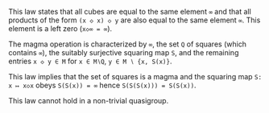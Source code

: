 This law states that all cubes are equal to the same element `∞` and that all products of the form `(x ◇ x) ◇ y` are also equal to the same element `∞`.  This element is a left zero (`x◇∞ = ∞`).

The magma operation is characterized by `∞`, the set `Q` of squares (which contains `∞`), the suitably surjective squaring map `S`, and the remaining entries `x ◇ y ∈ M` for `x ∈ M∖Q`, `y ∈ M ∖ {x, S(x)}`.

This law implies that the set of squares is a magma and the squaring map `S: x ↦ x◇x` obeys `S(S(x)) = ∞` hence `S(S(S(x))) = S(S(x))`.

This law cannot hold in a non-trivial quasigroup.
